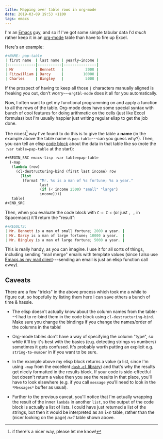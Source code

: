 ```yaml
---
title: Mapping over table rows in org-mode
date: 2019-03-09 19:53 +1100
tags: emacs
---
```


I'm an [Emacs](https://www.gnu.org/software/emacs/) guy, and so if I've got some
simple tabular data I'd _much_ rather keep it in an
[org-mode](https://orgmode.org) table than have to fire up Excel.

Here's an example:

<!-- note: the language specifiers for the code blocks in this post are wrong, but they're the "best fit" -->

```ruby
#+NAME: pap-table
| first name  | last name | yearly-income |
|-------------|-----------|---------------|
| Mr          | Bennett   |          2000 |
| Fitzwilliam | Darcy     |         10000 |
| Charles     | Bingley   |          5000 |
```

If the prospect of having to keep all those `|` characters manually aligned is
freaking you out, don't worry---`orgtbl-mode` does it all for you automatically.

Now, I often want to get my functional programming on and apply a function to
all the rows of the table. Org-mode does have some special syntax with bunch of
cool features for doing arithmetic on the cells (just like Excel formulas) but
I'm usually happier just writing regular elisp to get the job done.

The nicest[^nicer] way I've found to do this is to give the table a **name** (in
the example above the table name is `pap-table`---can you guess why?). Then, you
can tell an elisp [code
block](https://orgmode.org/manual/Structure-of-code-blocks.html) about the data
in that table like so (note the `:var table=pap-table` at the start):

[^nicer]: if there's a nicer way, please let me know!

```scheme
#+BEGIN_SRC emacs-lisp :var table=pap-table
  (-map
   (lambda (row)
     (cl-destructuring-bind (first last income) row
       (list
        (format "Mr. %s is a man of %s fortune; %s a year."
                last
                (if (< income 2500) "small" "large")
                income))))
   table)
#+END_SRC
```

Then, when you evaluate the code block with `C-c C-c` (or just `, ,` in
Spacemacs) it'll return the "result":

```ruby
#+RESULTS:
| Mr. Bennett is a man of small fortune; 2000 a year. |
| Mr. Darcy is a man of large fortune; 10000 a year.  |
| Mr. Bingley is a man of large fortune; 5000 a year. |
```

This is really handy, as you can imagine. I use it for all sorts of things,
including sending "mail merge" emails with template values (since I also use
[Emacs as my mail
client](https://www.djcbsoftware.nl/code/mu/mu4e.html)---sending an email is
just an elisp function call away).

## Caveats

There are a few "tricks" in the above process which took me a while to figure
out, so hopefully by listing them here I can save others a bunch of time &
hassle.

- The elisp doesn't actually know about the column names from the table---I had
  to re-bind them in the code block using `cl-destructuring-bind`. Make sure you
  change the bindings if you change the names/order of the columns in the table!

- Org-mode tables don't have a way of specifying the column "type", so while
  it'll try it's best with the basics (e.g. detecting strings vs numbers)
  sometimes it gets confused. It's probably worth putting an explicit e.g.
  `string-to-number` in if you want to be sure.

- In the example above my elisp block returns a value (a list, since I'm using
  `-map` from the excellent [`dash.el`
  library](https://github.com/magnars/dash.el)) and that's why the results get
  nicely formatted in the results block. If your code is side-effectful but
  doesn't return a value then you see the results in that place, you'll have to
  look elsewhere (e.g. if you call `message` you'll need to look in the
  `*Messages*` buffer as usual).

- Further to the previous caveat, you'll notice that I'm actually wrapping the
  result of the inner `lambda` in another `list`, so the output of the code
  block is actually a list of lists. I could have just returned a list of the
  strings, but then it would be interpreted as an _1×n_ table, rather than the
  (nicer looking on the page) _n×1_ table shown above.
